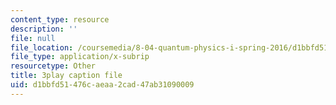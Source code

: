 ```yaml
---
content_type: resource
description: ''
file: null
file_location: /coursemedia/8-04-quantum-physics-i-spring-2016/d1bbfd51476caeaa2cad47ab31090009_DvFb-D1zJTA.srt
file_type: application/x-subrip
resourcetype: Other
title: 3play caption file
uid: d1bbfd51-476c-aeaa-2cad-47ab31090009
---
```

